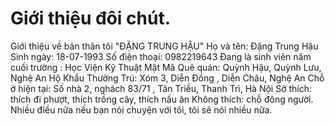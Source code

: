 # Giới thiệu đôi chút.
Giới thiệu về bản thân tôi "ĐẶNG TRUNG HẬU"
Họ và tên: Đặng Trung Hậu
Sinh ngày: 18-07-1993
Số điện thoại: 0982219643
Đang là sinh viên năm cuối trường : Học Viện Kỹ Thuật Mật Mã
Quê quán: Quỳnh Hậu, Quỳnh Lưu, Nghệ An
Hộ Khẩu Thường Trú: Xóm 3, Diễn Đồng , Diễn Châu, Nghệ An
Chỗ ở hiện tại: Số nhà 2, nghách 83/71 , Tân Triều, Thanh Trì, Hà Nội
Sở thích: thích đi phượt, thích trồng cây, thích nấu ăn
Không thích: chỗ đông người.
Nhiều điều nữa nếu bạn nói chuyện với tôi, tôi sẽ nói nhiều nữa. 
